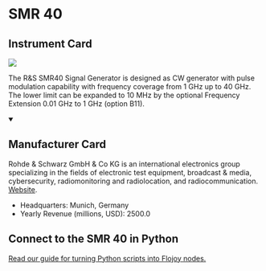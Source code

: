 
# SMR 40

## Instrument Card

<img src="https://v5.airtableusercontent.com/v1/19/19/1691539200000/i0dp1Q4fe09xTx1c4No2gA/uGI0D5LDiCxisPX7_Bet7YM_DqgXCXhweXZyy1wiygeFanAy3WFRtk-sm3F_ry0wz01mNceNy6slASubSNCypyYI3kot6sGTkW4d8hPLGzU/hFOeqGiJz9Kh4N9Wjdt2NirF2UuqoZSE_L3vag_qGm8"/>
<p>The R&S SMR40 Signal Generator is designed as CW generator with pulse modulation capability with frequency coverage from 1 GHz up to 40 GHz. The lower limit can be expanded to 10 MHz by the optional Frequency Extension 0.01 GHz to 1 GHz  (option B11).</p>

<details open>
<summary><h2>Manufacturer Card</h2></summary>

Rohde & Schwarz GmbH & Co KG is an international electronics group specializing in the fields of electronic test equipment, broadcast & media, cybersecurity, radiomonitoring and radiolocation, and radiocommunication. <a href="https://www.rohde-schwarz.com/ca/home_48230.html">Website</a>.

<ul>
  <li>Headquarters: Munich, Germany</li>
  <li>Yearly Revenue (millions, USD): 2500.0</li>
</ul>
</details>

## Connect to the SMR 40 in Python

[Read our guide for turning Python scripts into Flojoy nodes.](https://docs.flojoy.ai/custom-nodes/creating-custom-node/)


